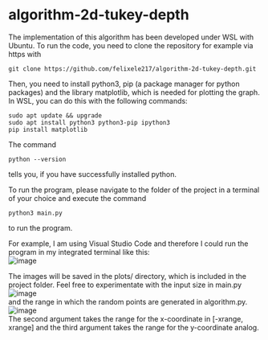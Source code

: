 # algorithm-2d-tukey-depth

The implementation of this algorithm has been developed under WSL with Ubuntu. To run the code, you need to clone the repository for example via https with
```
git clone https://github.com/felixele217/algorithm-2d-tukey-depth.git
```

Then, you need to install python3, pip (a package manager for python packages) and the library matplotlib, which is needed for plotting the graph. In WSL, you can do this with the following commands:
```
sudo apt update && upgrade
sudo apt install python3 python3-pip ipython3
pip install matplotlib
```

The command 
```
python --version
```
tells you, if you have successfully installed python.

To run the program, please navigate to the folder of the project in a terminal of your choice and execute the command
```
python3 main.py
``` 
to run the program.  

For example, I am using Visual Studio Code and therefore I could run the program in my integrated terminal like this:  
![image](https://user-images.githubusercontent.com/50794814/172377711-07f6223b-aaa1-4b59-8704-d959dcdfe40b.png)

The images will be saved in the plots/ directory, which is included in the project folder. Feel free to experimentate with the input size in main.py
![image](https://user-images.githubusercontent.com/50794814/172378099-49e100dc-9e05-4253-a24d-a0b64edceb40.png)    
and the range in which the random points are generated in algorithm.py.
![image](https://user-images.githubusercontent.com/50794814/172378431-eb54f85e-460d-4378-afef-d53a6318e4c2.png)    
The second argument takes the range for the x-coordinate in [-xrange, xrange] and the third argument takes the range for the y-coordinate analog.







